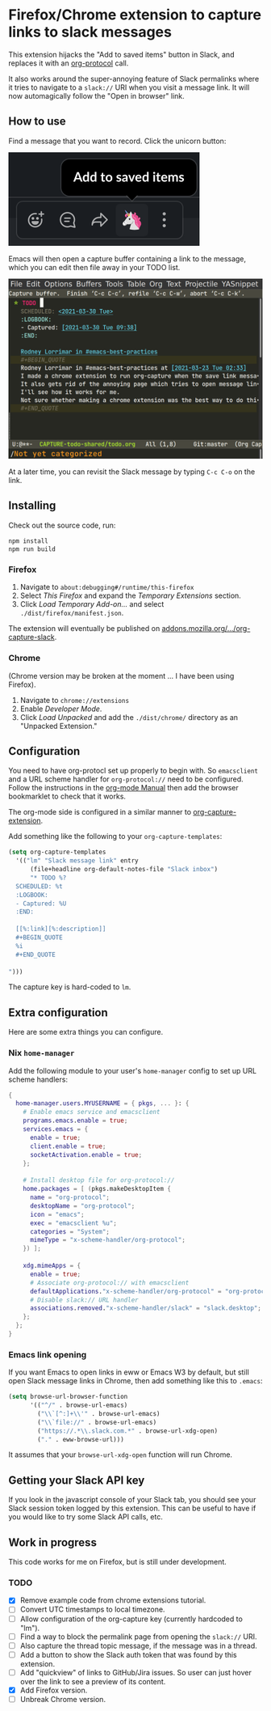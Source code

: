 # Firefox/Chrome extension to capture links to slack messages

This extension hijacks the "Add to saved items" button in Slack, and replaces it with an [org-protocol](https://orgmode.org/manual/The-capture-protocol.html#The-capture-protocol) call.

It also works around the super-annoying feature of Slack permalinks
where it tries to navigate to a `slack://` URI when you visit a
message link. It will now automagically follow the "Open in browser"
link.

## How to use

Find a message that you want to record. Click the unicorn button:

![Message actions](./screenshots/message-actions.png)

Emacs will then open a capture buffer containing a link to the
message, which you can edit then file away in your TODO list.

![Org capture buffer](./screenshots/org-capture-buffer.png)

At a later time, you can revisit the Slack message by typing `C-c C-o`
on the link.

## Installing

Check out the source code, run:

```
npm install
npm run build
```

### Firefox

1. Navigate to `about:debugging#/runtime/this-firefox`
2. Select _This Firefox_ and expand the _Temporary Extensions_ section.
3. Click _Load Temporary Add-on..._ and select `./dist/firefox/manifest.json`.

The extension will eventually be published on
[addons.mozilla.org/.../org-capture-slack](https://addons.mozilla.org/en-US/firefox/addon/org-capture-slack/).

### Chrome

(Chrome version may be broken at the moment ... I have been using Firefox).

1. Navigate to `chrome://extensions`
2. Enable _Developer Mode_.
3. Click _Load Unpacked_ and add the `./dist/chrome/` directory as an "Unpacked Extension."

## Configuration

You need to have org-protocl set up properly to begin with. So
`emacsclient` and a URL scheme handler for `org-protocol://` need to
be configured. Follow the instructions in the [org-mode
Manual](https://orgmode.org/manual/The-capture-protocol.html#The-capture-protocol)
then add the browser bookmarklet to check that it works.


The org-mode side is configured in a similar manner to [org-capture-extension](https://github.com/sprig/org-capture-extension).

Add something like the following to your `org-capture-templates`:

```lisp
(setq org-capture-templates
  '(("lm" "Slack message link" entry
      (file+headline org-default-notes-file "Slack inbox")
      "* TODO %?
  SCHEDULED: %t
  :LOGBOOK:
  - Captured: %U
  :END:

  [[%:link][%:description]]
  #+BEGIN_QUOTE
  %i
  #+END_QUOTE

")))
```

The capture key is hard-coded to `lm`.

## Extra configuration

Here are some extra things you can configure.

### Nix `home-manager`

Add the following module to your user's `home-manager` config to set
up URL scheme handlers:

```nix
{
  home-manager.users.MYUSERNAME = { pkgs, ... }: {
    # Enable emacs service and emacsclient
    programs.emacs.enable = true;
    services.emacs = {
      enable = true;
      client.enable = true;
      socketActivation.enable = true;
    };

    # Install desktop file for org-protocol://
    home.packages = [ (pkgs.makeDesktopItem {
      name = "org-protocol";
      desktopName = "org-protocol";
      icon = "emacs";
      exec = "emacsclient %u";
      categories = "System";
      mimeType = "x-scheme-handler/org-protocol";
    }) ];

    xdg.mimeApps = {
      enable = true;
      # Associate org-protocol:// with emacsclient
      defaultApplications."x-scheme-handler/org-protocol" = "org-protocol.desktop";
      # Disable slack:// URL handler
      associations.removed."x-scheme-handler/slack" = "slack.desktop";
    };
  };
}
```

### Emacs link opening

If you want Emacs to open links in eww or Emacs W3 by default, but
still open Slack message links in Chrome, then add something like this
to `.emacs`:

```lisp
(setq browse-url-browser-function
      '(("^/" . browse-url-emacs)
        ("\\`[^:]+\\'" . browse-url-emacs)
        ("\\`file://" . browse-url-emacs)
        ("https://.*\\.slack.com.*" . browse-url-xdg-open)
        ("." . eww-browse-url)))
```

It assumes that your `browse-url-xdg-open` function will run Chrome.

## Getting your Slack API key

If you look in the javascript console of your Slack tab, you should
see your Slack session token logged by this extension. This can be
useful to have if you would like to try some Slack API calls, etc.

## Work in progress

This code works for me on Firefox, but is still under development.

### TODO

- [x] Remove example code from chrome extensions tutorial.
- [ ] Convert UTC timestamps to local timezone.
- [ ] Allow configuration of the org-capture key (currently hardcoded to "lm").
- [ ] Find a way to block the permalink page from opening the
      `slack://` URI.
- [ ] Also capture the thread topic message, if the message was in a
      thread.
- [ ] Add a button to show the Slack auth token that was found by this
      extension.
- [ ] Add "quickview" of links to GitHub/Jira issues. So user can just
      hover over the link to see a preview of its content.
- [x] Add Firefox version.
- [ ] Unbreak Chrome version.
